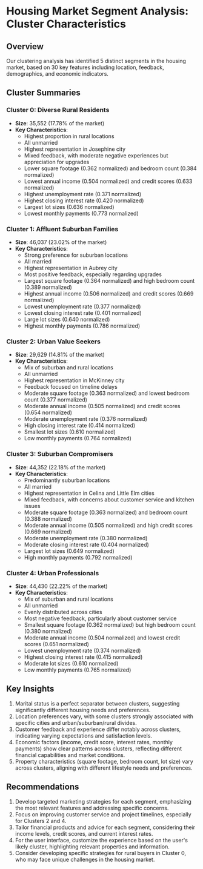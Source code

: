 # Housing Market Segment Analysis: Cluster Characteristics

## Overview
Our clustering analysis has identified 5 distinct segments in the housing market, based on 30 key features including location, feedback, demographics, and economic indicators.

## Cluster Summaries

### Cluster 0: Diverse Rural Residents
- **Size**: 35,552 (17.78% of the market)
- **Key Characteristics**:
  - Highest proportion in rural locations
  - All unmarried
  - Highest representation in Josephine city
  - Mixed feedback, with moderate negative experiences but appreciation for upgrades
  - Lower square footage (0.362 normalized) and bedroom count (0.384 normalized)
  - Lowest annual income (0.504 normalized) and credit scores (0.633 normalized)
  - Highest unemployment rate (0.371 normalized)
  - Highest closing interest rate (0.420 normalized)
  - Largest lot sizes (0.636 normalized)
  - Lowest monthly payments (0.773 normalized)

### Cluster 1: Affluent Suburban Families
- **Size**: 46,037 (23.02% of the market)
- **Key Characteristics**:
  - Strong preference for suburban locations
  - All married
  - Highest representation in Aubrey city
  - Most positive feedback, especially regarding upgrades
  - Largest square footage (0.364 normalized) and high bedroom count (0.389 normalized)
  - Highest annual income (0.506 normalized) and credit scores (0.669 normalized)
  - Lowest unemployment rate (0.377 normalized)
  - Lowest closing interest rate (0.401 normalized)
  - Large lot sizes (0.640 normalized)
  - Highest monthly payments (0.786 normalized)

### Cluster 2: Urban Value Seekers
- **Size**: 29,629 (14.81% of the market)
- **Key Characteristics**:
  - Mix of suburban and rural locations
  - All unmarried
  - Highest representation in McKinney city
  - Feedback focused on timeline delays
  - Moderate square footage (0.363 normalized) and lowest bedroom count (0.377 normalized)
  - Moderate annual income (0.505 normalized) and credit scores (0.654 normalized)
  - Moderate unemployment rate (0.376 normalized)
  - High closing interest rate (0.414 normalized)
  - Smallest lot sizes (0.610 normalized)
  - Low monthly payments (0.764 normalized)

### Cluster 3: Suburban Compromisers
- **Size**: 44,352 (22.18% of the market)
- **Key Characteristics**:
  - Predominantly suburban locations
  - All married
  - Highest representation in Celina and Little Elm cities
  - Mixed feedback, with concerns about customer service and kitchen issues
  - Moderate square footage (0.363 normalized) and bedroom count (0.388 normalized)
  - Moderate annual income (0.505 normalized) and high credit scores (0.669 normalized)
  - Moderate unemployment rate (0.380 normalized)
  - Moderate closing interest rate (0.404 normalized)
  - Largest lot sizes (0.649 normalized)
  - High monthly payments (0.792 normalized)

### Cluster 4: Urban Professionals
- **Size**: 44,430 (22.22% of the market)
- **Key Characteristics**:
  - Mix of suburban and rural locations
  - All unmarried
  - Evenly distributed across cities
  - Most negative feedback, particularly about customer service
  - Smallest square footage (0.362 normalized) but high bedroom count (0.380 normalized)
  - Moderate annual income (0.504 normalized) and lowest credit scores (0.651 normalized)
  - Lowest unemployment rate (0.374 normalized)
  - Highest closing interest rate (0.415 normalized)
  - Moderate lot sizes (0.610 normalized)
  - Low monthly payments (0.765 normalized)

## Key Insights
1. Marital status is a perfect separator between clusters, suggesting significantly different housing needs and preferences.
2. Location preferences vary, with some clusters strongly associated with specific cities and urban/suburban/rural divides.
3. Customer feedback and experience differ notably across clusters, indicating varying expectations and satisfaction levels.
4. Economic factors (income, credit score, interest rates, monthly payments) show clear patterns across clusters, reflecting different financial capabilities and market conditions.
5. Property characteristics (square footage, bedroom count, lot size) vary across clusters, aligning with different lifestyle needs and preferences.

## Recommendations
1. Develop targeted marketing strategies for each segment, emphasizing the most relevant features and addressing specific concerns.
2. Focus on improving customer service and project timelines, especially for Clusters 2 and 4.
3. Tailor financial products and advice for each segment, considering their income levels, credit scores, and current interest rates.
4. For the user interface, customize the experience based on the user's likely cluster, highlighting relevant properties and information.
5. Consider developing specific strategies for rural buyers in Cluster 0, who may face unique challenges in the housing market.